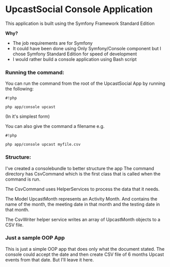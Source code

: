 # UpcastSocial Console Application #
This application is built using the Symfony Framework Standard Edition

**Why?**
* The job requirements are for Symfony
* It could have been done using Only Symfony/Console component but I chose Symfony Standard Edition for speed of development
* I would rather build a console application using Bash script

### Running the command: ###
You can run the command from the root of the UpcastSocial App by running the following:


```
#!php

php app/console upcast
```

(In it's simplest form)

You can also give the command a filename e.g.

```
#!php

php app/console upcast myfile.csv
```


### Structure: ###
I've created a consolebundle to better structure the app
The command directory has CsvCommand which is the first class that is called when the command is run.

The CsvCommand uses HelperServices to process the data that it needs.

The Model UpcastMonth represents an Activity Month. And contains the name of the month, the meeting date in that month and the
testing date in that month.

The CsvWriter helper service writes an array of UpcastMonth objects to a CSV file.

### Just a sample OOP App ###
This is just a simple OOP app that does only what the document stated. The console could accept the date and then create
CSV file of 6 months Upcast events from that date. But I'll leave it here.